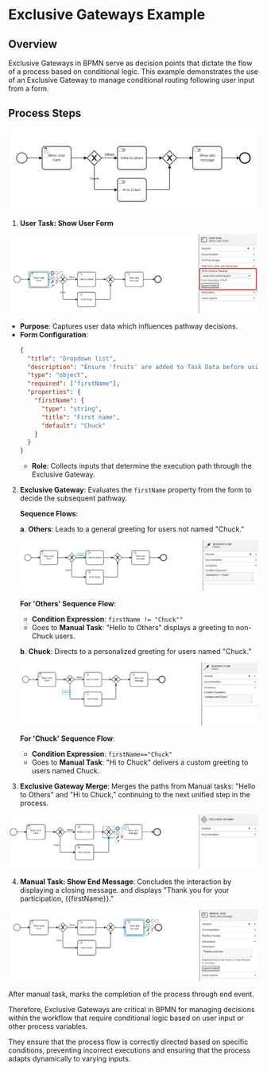 # Exclusive Gateways Example

## Overview
Exclusive Gateways in BPMN serve as decision points that dictate the flow of a process based on conditional logic. This example demonstrates the use of an Exclusive Gateway to manage conditional routing following user input from a form.

##  Process Steps
![User Task](images/exclusivegatewayexample.png)

1. **User Task: Show User Form**

![User Task](images/exclusivegatewayexample1.png)
- **Purpose**: Captures user data which influences pathway decisions.
- **Form Configuration**:
     ```json
     {
       "title": "Dropdown list",
       "description": "Ensure 'fruits' are added to Task Data before using this component.",
       "type": "object",
       "required": ["firstName"],
       "properties": {
         "firstName": {
           "type": "string",
           "title": "First name",
           "default": "Chuck"
         }
       }
     }
     ```
   - **Role**: Collects inputs that determine the execution path through the Exclusive Gateway.

2. **Exclusive Gateway**: Evaluates the `firstName` property from the form to decide the subsequent pathway.

    **Sequence Flows**:

    **a**. **Others**: Leads to a general greeting for users not named "Chuck."

    ![Sequence Flows](images/exclusivegatewayexample3.png)
    
    **For 'Others' Sequence Flow**:
    - **Condition Expression**: ``firstName != "Chuck""``
    - Goes to **Manual Task**: "Hello to Others" displays a greeting to non-Chuck users.

    **b**. **Chuck**: Directs to a personalized greeting for users named "Chuck."

    ![Sequence Flows](images/exclusivegatewayexample4.png)
    
    **For 'Chuck' Sequence Flow**:
    - **Condition Expression**: ``firstName=="Chuck"``
    - Goes to **Manual Task**: "Hi to Chuck" delivers a custom greeting to users named Chuck.


3. **Exclusive Gateway Merge**: Merges the paths from Manual tasks: "Hello to Others" and "Hi to Chuck," continuing to the next unified step in the process.

![Exclusive Gateway Merge](images/exclusivegatewayexample5.png)

4. **Manual Task: Show End Message**: Concludes the interaction by displaying a closing message. and displays "Thank you for your participation, {{firstName}}."

![Exclusive Gateway Merge](images/exclusivegatewayexample6.png)

After manual task, marks the completion of the process through end event.

Therefore, Exclusive Gateways are critical in BPMN for managing decisions within the workflow that require conditional logic based on user input or other process variables. 

They ensure that the process flow is correctly directed based on specific conditions, preventing incorrect executions and ensuring that the process adapts dynamically to varying inputs. 